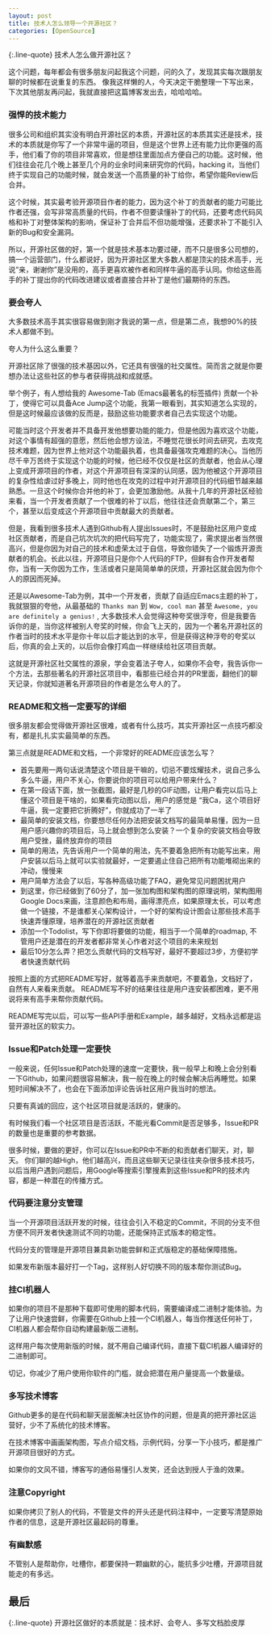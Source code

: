 ```yaml
---
layout: post
title: 技术人怎么领导一个开源社区？
categories: [OpenSource]
---
```


{:.line-quote}
技术人怎么做开源社区？

这个问题，每年都会有很多朋友问起我这个问题，问的久了，发现其实每次跟朋友聊的时候都在说重复的东西。
像我这样懒的人，今天决定干脆整理一下写出来，下次其他朋友再问起，我就直接把这篇博客发出去，哈哈哈哈。

### 强悍的技术能力
很多公司和组织其实没有明白开源社区的本质，开源社区的本质其实还是技术，技术的本质就是你写了一个非常牛逼的项目，但是这个世界上还有能力比你更强的高手，他们看了你的项目非常喜欢，但是想往里面加点方便自己的功能。这时候，他们往往会花几个晚上甚至几个月的业余时间来研究你的代码，hacking it，当他们终于实现自己的功能时候，就会发送一个高质量的补丁给你，希望你能Review后合并。

这个时候，其实最考验开源项目作者的能力，因为这个补丁的贡献者的能力可能比作者还强，会写非常高质量的代码，作者不但要读懂补丁的代码，还要考虑代码风格和补丁对整体架构的影响，保证补丁合并后不但功能增强，还要求补丁不能引入新的Bug和安全漏洞。

所以，开源社区做的好，第一个就是技术基本功要过硬，而不只是很多公司想的，搞一个运营部门，什么都说好，因为开源社区里大多数人都是顶尖的技术高手，光说“亲，谢谢你”是没用的，高手更喜欢被作者和同样牛逼的高手认同。你给这些高手的补丁提出你的代码改进建议或者直接合并补丁是他们最期待的东西。

### 要会夸人
大多数技术高手其实很容易做到刚才我说的第一点，但是第二点，我想90%的技术人都做不到。

夸人为什么这么重要？

开源社区除了很强的技术基因以外，它还具有很强的社交属性。简而言之就是你要想办法让这些社区的参与者获得挑战和成就感。

举个例子，有人想给我的 Awesome-Tab (Emacs最著名的标签插件) 贡献一个补丁，使得它可以具备Ace Jump这个功能，我第一眼看到，其实知道怎么实现的，但是这时候最应该做的反而是，鼓励这些功能要求者自己去实现这个功能。

可能当时这个开发者并不具备开发他想要功能的能力，但是他因为喜欢这个功能，对这个事情有超强的意愿，然后他会想方设法，不睡觉花很长时间去研究，去攻克技术难题，因为世界上他对这个功能最执着，也具备最强攻克难题的决心。当他历尽千辛万苦终于实现这个功能的时候，他已经不仅仅是社区的贡献者，他会从心理上变成开源项目的作者，对这个开源项目有深深的认同感，因为他被这个开源项目的复杂性给虐过好多晚上，同时他也在攻克的过程中对开源项目的代码细节越来越熟悉。一旦这个时候你合并他的补丁，会更加激励他。从我十几年的开源社区经验来看，当一个开发者贡献了一个很难的补丁以后，他往往还会贡献第二个，第三个，甚至以后变成这个开源项目中贡献最大的贡献者。

但是，我看到很多技术人遇到Github有人提出Issues时，不是鼓励社区用户变成社区贡献者，而是自己坑次坑次的把代码写完了，功能实现了，需求提出者当然很高兴，但是你因为对自己的技术和虚荣太过于自信，导致你错失了一个锻炼开源贡献者的机会。长此以往，开源项目只是你个人代码的FTP，但鲜有合作开发者帮你，当有一天你因为工作，生活或者只是简简单单的厌烦，开源社区就会因为你个人的原因而死掉。

还是以Awesome-Tab为例，其中一个开发者，贡献了自适应Emacs主题的补丁，我就狠狠的夸他，从最基础的 ```Thanks man``` 到 ```Wow, cool man``` 甚至 ```Awesome, you are definitely a genius!``` , 大多数技术人会觉得这种夸奖很浮夸，但是我要告诉你的是，当你这样被别人夸奖的时候，你会飞上天的，因为一个著名开源社区的作者当时的技术水平是你十年以后才能达到的水平，但是获得这种浮夸的夸奖以后，你真的会上天的，以后你会像打鸡血一样继续给社区项目贡献。

这就是开源社区社交属性的源泉，学会变着法子夸人，如果你不会夸，我告诉你一个方法，去那些著名的开源社区项目中，看那些已经合并的PR里面，翻他们的聊天记录，你就知道著名开源项目的作者是怎么夸人的了。

### README和文档一定要写的详细
很多朋友都会觉得做开源社区很难，或者有什么技巧，其实开源社区一点技巧都没有，都是扎扎实实最简单的东西。

第三点就是README和文档，一个非常好的README应该怎么写？

* 首先要用一两句话说清楚这个项目是干嘛的，切忌不要炫耀技术，说自己多么多么牛逼，用户不关心，你要说你的项目可以给用户带来什么？
* 在第一段话下面，放一张截图，最好是几秒的GIF动图，让用户看完以后马上懂这个项目是干啥的，如果看完动图以后，用户的感觉是 “我Ca，这个项目好牛逼，我一定要把它折腾好”，你就成功了一半了
* 最简单的安装文档，你要想尽任何办法把安装文档写的最简单易懂，因为一旦用户感兴趣你的项目后，马上就会想到怎么安装？一个复杂的安装文档会导致用户受挫，最终放弃你的项目
* 简单的用法，先告诉用户一个简单的用法，先不要着急把所有功能写出来，用户安装以后马上就可以实验就最好，一定要遏止住自己把所有功能堆砌出来的冲动，慢慢来
* 用户简单方法会了以后，写各种高级功能了FAQ，避免常见问题困扰用户
* 到这里，你已经做到了60分了，加一张加构图和架构图的原理说明，架构图用Google Docs来画，注意颜色和布局，画得漂亮点，如果原理太长，可以考虑做一个链接，不是谁都关心架构设计，一个好的架构设计图会让那些技术高手快速弄懂原理，培养潜在的开源社区贡献者
* 添加一个Todolist，写下你即将要做的功能，相当于一个简单的roadmap, 不管用户还是潜在的开发者都非常关心作者对这个项目的未来规划
* 最后10分怎么弄？把怎么贡献代码的文档写好，最好不要超过3步，方便初学者快速贡献代码

按照上面的方式把README写好，就等着高手来贡献吧，不要着急，文档好了，自然有人来看来贡献。
README写不好的结果往往是用户连安装都困难，更不用说将来有高手来帮你贡献代码。

README写完以后，可以写一些API手册和Example，越多越好，文档永远都是运营开源社区的软实力。

### Issue和Patch处理一定要快
一般来说，任何Issue和Patch处理的速度一定要快，我一般早上和晚上会分别看一下Github，如果问题很容易解决，我一般在晚上的时候会解决后再睡觉。如果短时间解决不了，也会在下面添加评论告诉社区用户我当时的想法。

只要有真诚的回应，这个社区项目就是活跃的，健康的。

有时候我们看一个社区项目是否活跃，不能光看Commit是否足够多，Issue和PR的数量也是重要的参考数据。

很多时候，要做的更好，你可以在Issue和PR中不断的和贡献者们聊天，对，聊天。
你们聊的越High，他们越高兴，而且这些聊天记录往往夹杂很多技术技巧，以后当用户遇到问题后，用Google等搜索引擎搜素到这些Issue和PR的技术内容，都是一种潜在的传播方式。

### 代码要注意分支管理
当一个开源项目活跃开发的时候，往往会引入不稳定的Commit，不同的分支不但方便不同开发者快速测试不同的功能，还能保持正式版本的稳定性。

代码分支的管理是开源项目兼具新功能尝鲜和正式版稳定的基础保障措施。

如果发布新版本最好打一个Tag，这样别人好切换不同的版本帮你测试Bug。

### 挂CI机器人
如果你的项目不是那种下载即可使用的脚本代码，需要编译成二进制才能体验。为了让用户快速尝鲜，你需要在Github上挂一个CI机器人，每当你推送任何补丁，CI机器人都会帮你自动构建最新版二进制。

这样用户每次使用新版的时候，就不用自己编译代码，直接下载CI机器人编译好的二进制即可。

切记，你减少了用户使用你软件的门槛，就会把潜在用户量提高一个数量级。

### 多写技术博客
Github更多的是在代码和聊天层面解决社区协作的问题，但是真的把开源社区运营好，少不了系统化的技术博客。

在技术博客中画画架构图，写点介绍文档，示例代码，分享一下小技巧，都是推广开源项目很好的方式。

如果你的文风不错，博客写的通俗易懂引人发笑，还会达到授人于渔的效果。

### 注意Copyright
如果你拷贝了别人的代码，不管是文件的开头还是代码注释中，一定要写清楚原始作者的信息，这是开源社区最起码的尊重。

### 有幽默感
不管别人是帮助你，吐槽你，都要保持一颗幽默的心，能抗多少吐槽，开源项目就能走的有多远。


## 最后

{:.line-quote}
开源社区做好的本质就是：技术好、会夸人、多写文档脸皮厚
